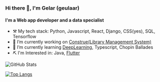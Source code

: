 ### Hi there 👋, I'm Gelar (geulaar)

<!--
**gelargew/gelargew** is a ✨ _special_ ✨ repository because its `README.md` (this file) appears on your GitHub profile.

Here are some ideas to get you started:


- 👯 I’m looking to collaborate on ...
- 🤔 I’m looking for help with ...
- 💬 Ask me about ...
- 📫 How to reach me: ...
- 😄 Pronouns: ...
- ⚡ Fun fact: ...
-->

#### I'm a Web app developer and a data specialist

- ⚒️ My tech stack: Python, Javascript, React, Django, CSS(yes), SQL, Tensorflow
- 🔭 I’m currently working on [Construe(Library Management System)](https://github.com/gelargew/construe)
- 🌱 I’m currently learning [DeepLearning](https://www.deeplearning.ai/), Typescript, Chopin Ballades
- ⛏ I'm Interested in: Java, [Flutter](https://flutter.dev/)

<p><img src="https://github-readme-stats.vercel.app/api?username=gelargew&amp;show_icons=true&theme=react&hide_border=true" alt="GitHub Stats"></p>

[![Top Langs](https://github-readme-stats.vercel.app/api/top-langs/?username=gelargew&layout=compact&theme=react&hide_border=true)](https://github.com/gelargew)
